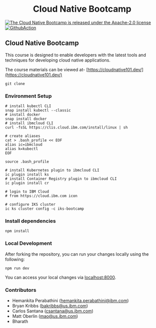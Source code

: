 
<h1 align="center">
Cloud Native Bootcamp
</h1>

<p align="left">
    <a href="https://github.com/ibm-cloud-architecture/learning-cloudnative-101/blob/master/LICENSE">
    <img src="https://img.shields.io/badge/license-Apache--2.0-blue.svg" alt="The Cloud Native Bootcamp is released under the Apache-2.0 license" />
    <a href="https://github.com/ibm-cloud-architecture/learning-cloudnative-101/workflows/SiteDeploy/badge.svg"><img src="https://github.com/ibm-cloud-architecture/learning-cloudnative-101/workflows/SiteDeploy/badge.svg" alt="GithubAction"></a>
  </a>
</p>

## Cloud Native Bootcamp

This course is designed to enable developers with the latest tools and techniques for developing cloud native applications.

The course materials can be viewed at- [https://cloudnative101.dev/](https://cloudnative101.dev/)


```
git clone
```

### Environment Setup
```
# install kubectl CLI
snap install kubectl --classic
# install docker
snap install docker
# install ibmcloud CLI
curl -fsSL https://clis.cloud.ibm.com/install/linux | sh

# create aliases
cat > .bash_profile << EOF
alias ic=ibmcloud
alias k=kubectl
EOF

source .bash_profile

# install Kubernetes plugin to ibmcloud CLI
ic plugin install ks
# install Container Registry plugin to ibmcloud CLI
ic plugin install cr

# login to IBM Cloud
# from https://cloud.ibm.com icon

# configure IKS cluster
ic ks cluster config -c iks-bootcamp
```
### Install dependencies

```
npm install
```

### Local Development

After forking the repository, you can run your changes locally using the following:

```
npm run dev
```

You can access your local changes via [localhost:8000](http://localhost:8000).

### Contributors

- Hemankita Perabathini (hemankita.perabathini@ibm.com)
- Bryan Kribbs (bakribbs@us.ibm.com)
- Carlos Santana (csantana@us.ibm.com)
- Matt Oberlin (mao@us.ibm.com)
- Bharath 
